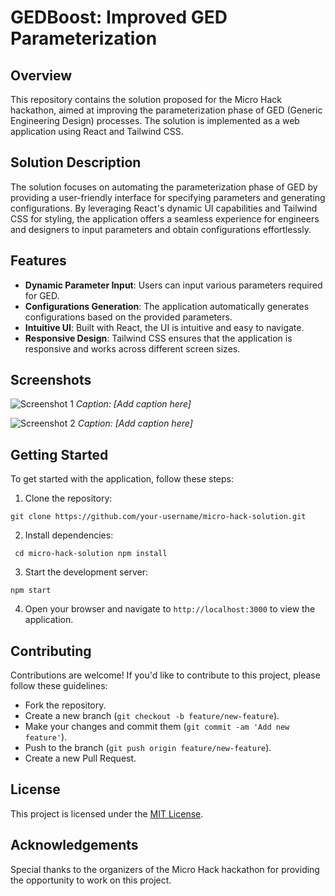 # GEDBoost: Improved GED Parameterization

## Overview
This repository contains the solution proposed for the Micro Hack hackathon, aimed at improving the parameterization phase of GED (Generic Engineering Design) processes. The solution is implemented as a web application using React and Tailwind CSS.

## Solution Description
The solution focuses on automating the parameterization phase of GED by providing a user-friendly interface for specifying parameters and generating configurations. By leveraging React's dynamic UI capabilities and Tailwind CSS for styling, the application offers a seamless experience for engineers and designers to input parameters and obtain configurations effortlessly.

## Features
- **Dynamic Parameter Input**: Users can input various parameters required for GED.
- **Configurations Generation**: The application automatically generates configurations based on the provided parameters.
- **Intuitive UI**: Built with React, the UI is intuitive and easy to navigate.
- **Responsive Design**: Tailwind CSS ensures that the application is responsive and works across different screen sizes.

## Screenshots
![Screenshot 1](/screenshots/screenshot1.png)
*Caption: [Add caption here]*

![Screenshot 2](/screenshots/screenshot2.png)
*Caption: [Add caption here]*

## Getting Started
To get started with the application, follow these steps:

1. Clone the repository:

```git clone https://github.com/your-username/micro-hack-solution.git```

2. Install dependencies:

``` cd micro-hack-solution npm install```


3. Start the development server:

``` npm start ```


4. Open your browser and navigate to `http://localhost:3000` to view the application.

## Contributing
Contributions are welcome! If you'd like to contribute to this project, please follow these guidelines:
- Fork the repository.
- Create a new branch (`git checkout -b feature/new-feature`).
- Make your changes and commit them (`git commit -am 'Add new feature'`).
- Push to the branch (`git push origin feature/new-feature`).
- Create a new Pull Request.

## License
This project is licensed under the [MIT License](LICENSE).

## Acknowledgements
Special thanks to the organizers of the Micro Hack hackathon for providing the opportunity to work on this project.
